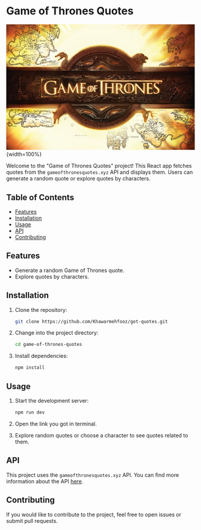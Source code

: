 # Game of Thrones Quotes

![Game of Thrones Quotes Logo](./public/got-banner.jpg){width=100%}

Welcome to the "Game of Thrones Quotes" project! This React app fetches quotes from the `gameofthronesquotes.xyz` API and displays them. Users can generate a random quote or explore quotes by characters.

## Table of Contents

- [Features](#features)
- [Installation](#installation)
- [Usage](#usage)
- [API](#api)
- [Contributing](#contributing)

## Features

- Generate a random Game of Thrones quote.
- Explore quotes by characters.

## Installation

1.  Clone the repository:

    ```bash
    git clone https://github.com/Khawarmehfooz/got-quotes.git
    ```

2.  Change into the project directory:

    ```bash
    cd game-of-thrones-quotes
    ```

3.  Install dependencies:

    ```bash
    npm install
    ```

## Usage

1. Start the development server:

    ```bash
    npm run dev
    ```

2. Open the link you got in terminal. 

3. Explore random quotes or choose a character to see quotes related to them.

## API

This project uses the `gameofthronesquotes.xyz` API. You can find more information about the API [here](https://github.com/shevabam/game-of-thrones-quotes-api).

## Contributing

If you would like to contribute to the project, feel free to open issues or submit pull requests.